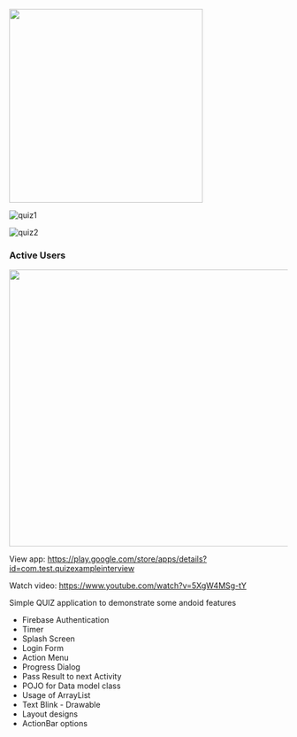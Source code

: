 [<img src="https://user-images.githubusercontent.com/31673628/72769417-a5d63b80-3bc8-11ea-928a-461484db4824.jpg" width="350" height="350">](https://play.google.com/store/apps/details?id=com.test.quizexampleinterview)<br/>

![quiz1](https://user-images.githubusercontent.com/31673628/227655530-8bb4774b-4563-428a-a004-83347389e318.jpg)

![quiz2](https://user-images.githubusercontent.com/31673628/227655537-a580d31a-1c50-42d8-8252-5b73215dfa2d.jpg)

### Active Users<br/>
<img src="https://user-images.githubusercontent.com/31673628/73138754-6bd7c000-4034-11ea-8463-ed315690e097.png" width="850" height="500"><br/>

View app: https://play.google.com/store/apps/details?id=com.test.quizexampleinterview  <br/>

Watch video: https://www.youtube.com/watch?v=5XgW4MSg-tY <br/>

Simple QUIZ application to demonstrate some andoid features
  - Firebase Authentication
  - Timer
  - Splash Screen
  - Login Form
  - Action Menu
  - Progress Dialog
  - Pass Result to next Activity
  - POJO for Data model class
  - Usage of ArrayList
  - Text Blink - Drawable 
  - Layout designs
  - ActionBar options
